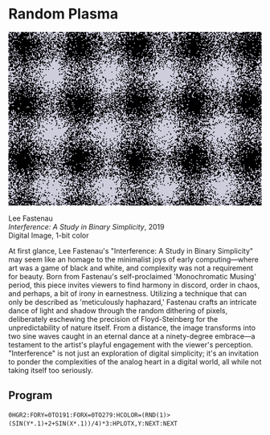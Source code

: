 # Random Plasma

![image](media/random-plasma.png "Random Plasma Screenshot")

Lee Fastenau</br>
_Interference: A Study in Binary Simplicity_, 2019</br>
Digital Image, 1-bit color

At first glance, Lee Fastenau's "Interference: A Study in Binary Simplicity" may seem like an homage to the minimalist joys of early computing—where art was a game of black and white, and complexity was not a requirement for beauty. Born from Fastenau's self-proclaimed 'Monochromatic Musing' period, this piece invites viewers to find harmony in discord, order in chaos, and perhaps, a bit of irony in earnestness. Utilizing a technique that can only be described as 'meticulously haphazard,' Fastenau crafts an intricate dance of light and shadow through the random dithering of pixels, deliberately eschewing the precision of Floyd-Steinberg for the unpredictability of nature itself. From a distance, the image transforms into two sine waves caught in an eternal dance at a ninety-degree embrace—a testament to the artist's playful engagement with the viewer's perception. "Interference" is not just an exploration of digital simplicity; it's an invitation to ponder the complexities of the analog heart in a digital world, all while not taking itself too seriously.

## Program

`0HGR2:FORY=0TO191:FORX=0TO279:HCOLOR=(RND(1)>(SIN(Y*.1)+2+SIN(X*.1))/4)*3:HPLOTX,Y:NEXT:NEXT`
